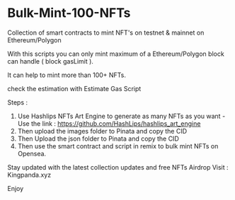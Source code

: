 # Bulk-Mint-100-NFTs
Collection of smart contracts to mint NFT's on testnet &amp; mainnet  on Ethereum/Polygon

With this scripts you can only mint maximum of a Ethereum/Polygon block can handle ( block gasLimit ).

It can help to mint more than 100+ NFTs.

check the estimation with Estimate Gas Script 

Steps : 

1) Use Hashlips NFTs Art Engine to generate as many NFTs as you want - Use the link : https://github.com/HashLips/hashlips_art_engine
2) Then upload the images folder to  Pinata and copy the CID
3) Then Upload the json folder to Pinata and copy the CID
4) Then use the smart contract and script in remix to bulk mint NFTs on Opensea.

Stay updated with the latest collection updates and free NFTs Airdrop
Visit : Kingpanda.xyz

Enjoy
